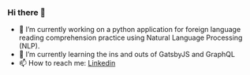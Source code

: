 ### Hi there 👋

- 🔭 I’m currently working on a python application for foreign language reading comprehension practice using Natural Language Processing (NLP).
- 🌱 I’m currently learning the ins and outs of GatsbyJS and GraphQL
- 📫 How to reach me: <a href="https://www.linkedin.com/in/patrickmelville/">Linkedin</a>

<!--
**patrickmelville/patrickmelville** is a ✨ _special_ ✨ repository because its `README.md` (this file) appears on your GitHub profile.

Here are some ideas to get you started:

- 🔭 I’m currently working on ...
- 🌱 I’m currently learning ...
- 👯 I’m looking to collaborate on ...
- 🤔 I’m looking for help with ...
- 💬 Ask me about ...
- 📫 How to reach me: ...
- 😄 Pronouns: ...
- ⚡ Fun fact: ...
-->
